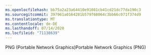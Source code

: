 ```yaml
---
ms.openlocfilehash: bb75a2a23a64410e91081cb41cd21dc77da190c3
ms.sourcegitcommit: 397961a0164281b579f68064c3bb66c071f374d9
ms.translationtype: MT
ms.contentlocale: de-DE
ms.lasthandoff: 07/14/2020
ms.locfileid: "71138639"
---
```

<span data-ttu-id="85f11-101">PNG (Portable Network Graphics)</span><span class="sxs-lookup"><span data-stu-id="85f11-101">Portable Network Graphics (PNG)</span></span>